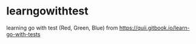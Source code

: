 # learngowithtest

learning go with test (Red, Green, Blue) from https://quii.gitbook.io/learn-go-with-tests
